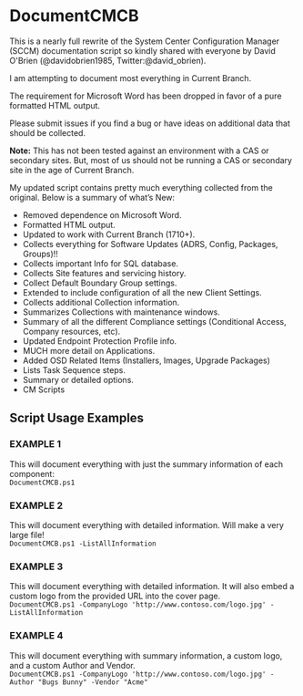 DocumentCMCB
=========

This is a nearly full rewrite of the System Center Configuration Manager (SCCM) documentation script so kindly shared with everyone by David O'Brien (@davidobrien1985, Twitter:@david_obrien).

I am attempting to document most everything in Current Branch.

The requirement for Microsoft Word has been dropped in favor of a pure formatted HTML output.

Please submit issues if you find a bug or have ideas on additional data that should be collected.

<b>Note:</b>  This has not been tested against an environment with a CAS or secondary sites.  But, most of us should not be running a CAS or secondary site in the age of Current Branch.

My updated script contains pretty much everything collected from the original.  Below is a summary of what’s New:  
  *	Removed dependence on Microsoft Word.  
  *	Formatted HTML output.  
  *	Updated to work with Current Branch (1710+).  
  *	Collects everything for Software Updates (ADRS, Config, Packages, Groups)!!  
  *	Collects important Info for SQL database.  
  *	Collects Site features and servicing history.  
  *	Collect Default Boundary Group settings.  
  *	Extended to include configuration of all the new Client Settings.  
  *	Collects additional Collection information.  
  *	Summarizes Collections with maintenance windows.  
  *	Summary of all the different Compliance settings (Conditional Access, Company resources, etc).  
  *	Updated Endpoint Protection Profile info.  
  *	MUCH more detail on Applications.  
  *	Added OSD Related Items (Installers, Images, Upgrade Packages)  
  *	Lists Task Sequence steps.  
  *	Summary or detailed options.  
  *	CM Scripts  

Script Usage Examples
--------------------
### EXAMPLE 1
This will document everything with just the summary information of each component:  
 ```DocumentCMCB.ps1```
### EXAMPLE 2
This will document everything with detailed information.  Will make a very large file!  
 ```DocumentCMCB.ps1 -ListAllInformation```
### EXAMPLE 3
This will document everything with detailed information. It will also embed a custom logo from the provided URL into the cover page.  
 ```DocumentCMCB.ps1 -CompanyLogo 'http://www.contoso.com/logo.jpg' -ListAllInformation```
### EXAMPLE 4
This will document everything with summary information, a custom logo, and a custom Author and Vendor.  
 ```DocumentCMCB.ps1 -CompanyLogo 'http://www.contoso.com/logo.jpg' -Author "Bugs Bunny" -Vendor "Acme"```
